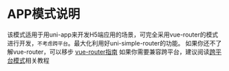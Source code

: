 # APP模式说明
该模式适用于用uni-app来开发H5端应用的场景，可完全采用vue-router的模式进行开发，`不考虑跨平台`。最大化利用好uni-simple-router的功能。
如果你还不了解vue-router，可以移步 [vue-router指南](https://router.vuejs.org/zh/)
如果你需要兼容跨平台，建议阅读[跨平台模式](../cross/match.md)相关教程
